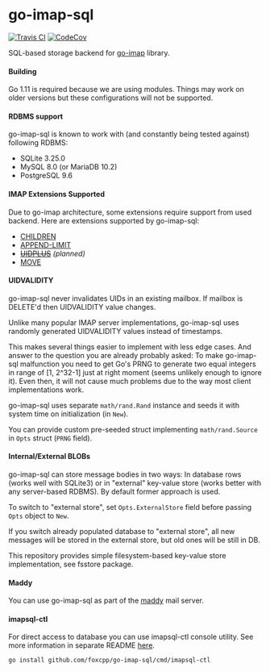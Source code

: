 go-imap-sql
==========


[![Travis CI](https://img.shields.io/travis/com/foxcpp/go-imap-sql.svg?style=flat-square&logo=Linux)](https://travis-ci.com/foxcpp/go-imap-sql)
[![CodeCov](https://img.shields.io/codecov/c/github/foxcpp/go-imap-sql.svg?style=flat-square)](https://codecov.io/gh/foxcpp/go-imap-sql)

SQL-based storage backend for [go-imap] library.

#### Building

Go 1.11 is required because we are using modules. Things may work on older versions
but these configurations will not be supported.

#### RDBMS support

go-imap-sql is known to work with (and constantly being tested against) following RDBMS:
- SQLite 3.25.0
- MySQL 8.0 (or MariaDB 10.2)
- PostgreSQL 9.6

#### IMAP Extensions Supported

Due to go-imap architecture, some extensions require support from used backend.
Here are extensions supported by go-imap-sql:
- [CHILDREN]
- [APPEND-LIMIT]
- ~~[UIDPLUS]~~ _(planned)_
- [MOVE]

#### UIDVALIDITY

go-imap-sql never invalidates UIDs in an existing mailbox. If mailbox is
DELETE'd then UIDVALIDITY value changes.

Unlike many popular IMAP server implementations, go-imap-sql uses randomly
generated UIDVALIDITY values instead of timestamps.

This makes several things easier to implement with less edge cases. And answer
to the question you are already probably asked: To make go-imap-sql malfunction
you need to get Go's PRNG to generate two equal integers in range of [1,
2^32-1] just at right moment (seems unlikely enough to ignore it). Even then,
it will not cause much problems due to the way most client implementations
work.

go-imap-sql uses separate `math/rand.Rand` instance and seeds it with system
time on initialization (in `New`).

You can provide custom pre-seeded struct implementing `math/rand.Source` 
in `Opts` struct (`PRNG` field).

#### Internal/External BLOBs

go-imap-sql can store message bodies in two ways: In database rows (works well
with SQLite3) or in "external" key-value store (works better with any
server-based RDBMS). By default former approach is used.

To switch to "external store", set `Opts.ExternalStore` field before passing
`Opts` object to `New`.

If you switch already populated database to "external store", all new messages
will be stored in the external store, but old ones will be still in DB.

This repository provides simple filesystem-based key-value store
implementation, see fsstore package.

#### Maddy

You can use go-imap-sql as part of the [maddy] mail server.

#### imapsql-ctl

For direct access to database you can use imapsql-ctl console utility. See more information in
separate README [here](cmd/imapsql-ctl).
```
go install github.com/foxcpp/go-imap-sql/cmd/imapsql-ctl
```

[CHILDREN]: https://tools.ietf.org/html/rfc3348
[APPEND-LIMIT]: https://tools.ietf.org/html/rfc7889
[UIDPLUS]: https://tools.ietf.org/html/rfc4315
[MOVE]: https://tools.ietf.org/html/rfc6851
[go-imap]: https://github.com/emersion/go-imap
[maddy]: https://github.com/emersion/maddy
